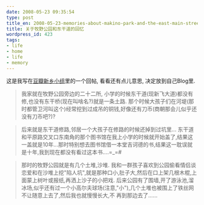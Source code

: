 ```yaml
---
date: 2008-05-23 09:35:54
type: post
title_en: 2008-05-23-memories-about-makino-park-and-the-east-main-street
title: 关于牧野公园和东干道的回忆
wordpress_id: 423
tags:
- life
- home
- life
- memory
---
```


这是我写在[豆瓣新乡小组](http://www.douban.com/group/xinxiang/)里的一个回帖, 看看还有点儿意思, 决定放到自己Blog里.

> 我家就在牧野公园旁边的二十二所, 小学的时候东干道(现新飞大道)都没有修,也没有东干桥(现在叫啥名?)就是一条土路. 那个时候大孩子们在河堤(那时都管卫河叫这个)经常挖到过成吊的铜钱,好像还有刀币(商朝那会儿似乎还没有刀币吧?)?

> 后来就是东干道修路,邻居一个大孩子在修路的时候还掉到过坑里...
东干道和平原路交叉口东南角的那个图书馆在我上小学的时候就开始盖了,结果这一盖就是10年...那时特别想去图书馆借一本堂吉诃德的书,结果这一耽误就是十年,我到现在都没有看过这本书....=_=#

> 那时的牧野公园就是有几个土堆,沙堆. 我和一群孩子喜欢到公园偷看情侣谈恋爱和在沙堆上挖"陷人坑",就是那种口小,肚子大,然后在口上架几根木棍,上面蒙上树叶或报纸,再洒上沙子的小把戏. 后来公园有了围墙,开了游泳池,溜冰场,似乎还有过一个小高尔夫球场(注意,"小"),几个土堆也被围上了铁丝网不让随意上去了,然后我也就慢慢长大,不 再到那边去了......

